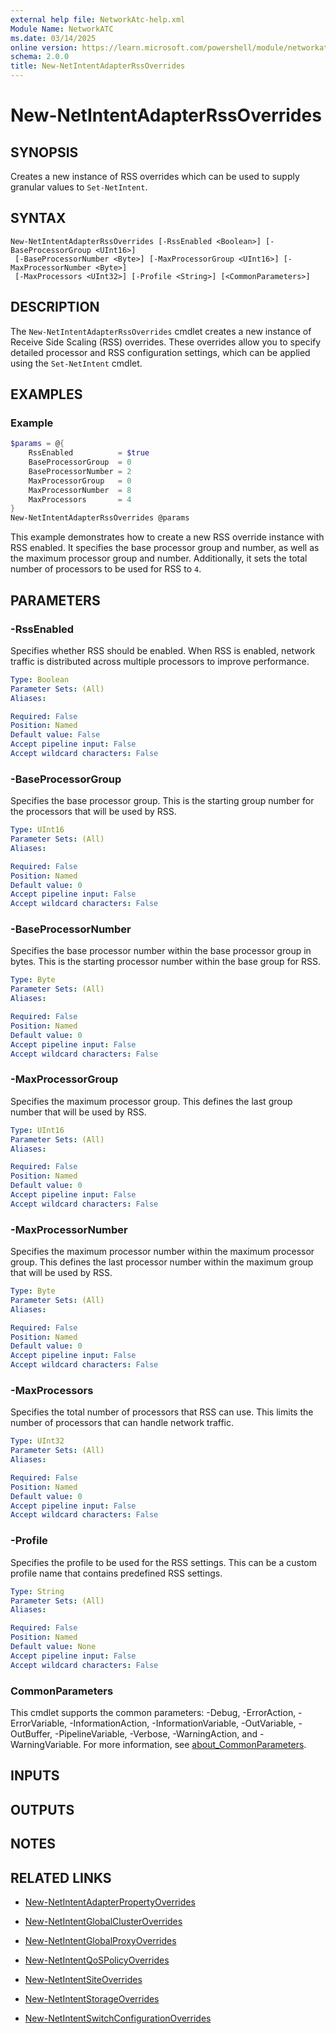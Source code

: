 ```yaml
---
external help file: NetworkAtc-help.xml
Module Name: NetworkATC
ms.date: 03/14/2025
online version: https://learn.microsoft.com/powershell/module/networkatc/new-netintentadapterrssoverrides?view=windowsserver2025-ps&wt.mc_id=ps-gethelp
schema: 2.0.0
title: New-NetIntentAdapterRssOverrides
---
```


# New-NetIntentAdapterRssOverrides

## SYNOPSIS
Creates a new instance of RSS overrides which can be used to supply granular values to `Set-NetIntent`.

## SYNTAX

```
New-NetIntentAdapterRssOverrides [-RssEnabled <Boolean>] [-BaseProcessorGroup <UInt16>]
 [-BaseProcessorNumber <Byte>] [-MaxProcessorGroup <UInt16>] [-MaxProcessorNumber <Byte>]
 [-MaxProcessors <UInt32>] [-Profile <String>] [<CommonParameters>]
```

## DESCRIPTION

The `New-NetIntentAdapterRssOverrides` cmdlet creates a new instance of Receive
Side Scaling (RSS) overrides. These overrides allow you to specify detailed
processor and RSS configuration settings, which can be applied using the
`Set-NetIntent` cmdlet.

## EXAMPLES

### Example

```powershell
$params = @{
    RssEnabled          = $true
    BaseProcessorGroup  = 0
    BaseProcessorNumber = 2
    MaxProcessorGroup   = 0
    MaxProcessorNumber  = 8
    MaxProcessors       = 4
}
New-NetIntentAdapterRssOverrides @params
```

This example demonstrates how to create a new RSS override instance with RSS
enabled. It specifies the base processor group and number, as well as the
maximum processor group and number. Additionally, it sets the total number of
processors to be used for RSS to `4`.

## PARAMETERS

### -RssEnabled

Specifies whether RSS should be enabled. When RSS is enabled, network traffic is
distributed across multiple processors to improve performance.

```yaml
Type: Boolean
Parameter Sets: (All)
Aliases:

Required: False
Position: Named
Default value: False
Accept pipeline input: False
Accept wildcard characters: False
```

### -BaseProcessorGroup

Specifies the base processor group. This is the starting group number for the
processors that will be used by RSS.

```yaml
Type: UInt16
Parameter Sets: (All)
Aliases:

Required: False
Position: Named
Default value: 0
Accept pipeline input: False
Accept wildcard characters: False
```

### -BaseProcessorNumber

Specifies the base processor number within the base processor group in bytes.
This is the starting processor number within the base group for RSS.

```yaml
Type: Byte
Parameter Sets: (All)
Aliases:

Required: False
Position: Named
Default value: 0
Accept pipeline input: False
Accept wildcard characters: False
```

### -MaxProcessorGroup

Specifies the maximum processor group. This defines the last group number that will be used by RSS.

```yaml
Type: UInt16
Parameter Sets: (All)
Aliases:

Required: False
Position: Named
Default value: 0
Accept pipeline input: False
Accept wildcard characters: False
```

### -MaxProcessorNumber

Specifies the maximum processor number within the maximum processor group. This
defines the last processor number within the maximum group that will be used by
RSS.

```yaml
Type: Byte
Parameter Sets: (All)
Aliases:

Required: False
Position: Named
Default value: 0
Accept pipeline input: False
Accept wildcard characters: False
```

### -MaxProcessors

Specifies the total number of processors that RSS can use. This limits the
number of processors that can handle network traffic.

```yaml
Type: UInt32
Parameter Sets: (All)
Aliases:

Required: False
Position: Named
Default value: 0
Accept pipeline input: False
Accept wildcard characters: False
```

### -Profile

Specifies the profile to be used for the RSS settings. This can be a custom
profile name that contains predefined RSS settings.

```yaml
Type: String
Parameter Sets: (All)
Aliases:

Required: False
Position: Named
Default value: None
Accept pipeline input: False
Accept wildcard characters: False
```

### CommonParameters

This cmdlet supports the common parameters: -Debug, -ErrorAction,
-ErrorVariable, -InformationAction, -InformationVariable, -OutVariable,
-OutBuffer, -PipelineVariable, -Verbose, -WarningAction, and -WarningVariable.
For more information, see
[about_CommonParameters](/powershell/module/microsoft.powershell.core/about/about_commonparameters).

## INPUTS

## OUTPUTS

## NOTES

## RELATED LINKS

- [New-NetIntentAdapterPropertyOverrides](New-NetIntentAdapterPropertyOverrides.md)

- [New-NetIntentGlobalClusterOverrides](New-NetIntentGlobalClusterOverrides.md)

- [New-NetIntentGlobalProxyOverrides](New-NetIntentGlobalProxyOverrides.md)

- [New-NetIntentQoSPolicyOverrides](New-NetIntentQoSPolicyOverrides.md)

- [New-NetIntentSiteOverrides](New-NetIntentSiteOverrides.md)

- [New-NetIntentStorageOverrides](New-NetIntentStorageOverrides.md)

- [New-NetIntentSwitchConfigurationOverrides](New-NetIntentSwitchConfigurationOverrides.md)
